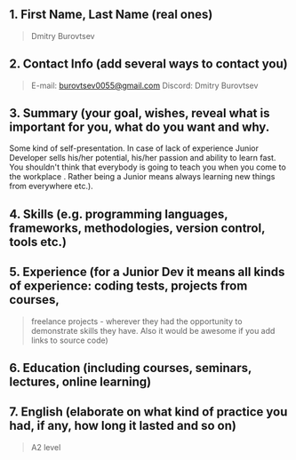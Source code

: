 ## 1. First Name, Last Name (real ones)
  > Dmitry  Burovtsev
## 2. Contact Info (add several ways to contact you)
   > E-mail: burovtsev0055@gmail.com
   > Discord: Dmitry Burovtsev
## 3. Summary (your goal, wishes, reveal what is important for you, what do you want and why.
Some kind of self-presentation. In case of lack of experience  Junior Developer sells his/her potential, his/her passion and ability to learn fast. You shouldn't think that everybody is going to teach you when you come to the workplace . Rather being a Junior means always
learning new things from everywhere etc.).

## 4. Skills (e.g. programming languages, frameworks, methodologies, version control, tools etc.)
## 5. Experience (for a Junior Dev it means all kinds of experience: coding tests, projects from courses,
  > freelance projects - wherever they had the opportunity to demonstrate skills they have.
  > Also it would be awesome if you add links to source code)
## 6. Education (including courses, seminars, lectures, online learning)
## 7. English (elaborate on what kind of practice you had, if any, how long it lasted and so on) 
  > A2 level
